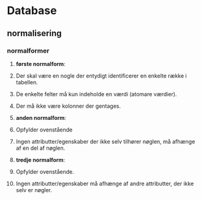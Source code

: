 # Database

## normalisering

### normalformer

1. **første normalform**: 
  1. Der skal være en nogle der entydigt identificerer 
  en enkelte række i tabellen.
  2. De enkelte felter må kun indeholde en værdi (atomare værdier).
  3. Der må ikke være kolonner der gentages.

2. **anden normalform**:
  1. Opfylder ovenstående
  2. Ingen attributter/egenskaber der ikke selv tilhører nøglen, 
  må afhænge af en del af nøglen.
3. **tredje normalform**: 
  1. Opfylder ovenstående.
  2. Ingen attributter/egenskaber må afhænge af andre attributter, 
  der ikke selv er nøgler.
